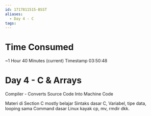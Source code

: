 ```yaml
---
id: 1717811515-BSST
aliases:
  - Day 4 - C
tags:
---
```

# Time Consumed
~1 Hour 40 Minutes (current)
Timestamp 03:50:48 
# Day 4 - C & Arrays 
Compiler - Converts Source Code Into Machine Code

Materi di Section C mostly belajar Sintaks dasar C, Variabel, tipe data, looping sama Command dasar Linux kayak cp, mv, rmdir dkk. 

